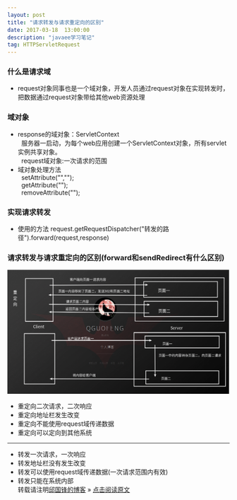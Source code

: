 ```yaml
---
layout: post
title: "请求转发与请求重定向的区别"
date: 2017-03-18  13:00:00
description: "javaee学习笔记"
tag: HTTPServletRequest 
---
```

### 什么是请求域
* request对象同事也是一个域对象，开发人员通过request对象在实现转发时，把数据通过request对象带给其他web资源处理

### 域对象
* response的域对象：ServletContext<br />
&nbsp;&nbsp;服务器一启动，为每个web应用创建一个ServletContext对象，所有servlet实例共享对象。<br />
&nbsp;&nbsp;request域对象:一次请求的范围<br />
* 域对象处理方法<br />
&nbsp;&nbsp;setAttribute("","");<br />
&nbsp;&nbsp;getAttribute("");<br />
&nbsp;&nbsp;removeAttribute("");<br />
### 实现请求转发
* 使用的方法  request.getRequestDispatcher("转发的路径").forward(request,response)<br />

### 请求转发与请求重定向的区别(forward和sendRedirect有什么区别)
![no](/assets/active_images/javaweb/servlet/HttpServletRequest/4.png)
* 重定向二次请求，二次响应<br />
* 重定向地址栏发生改变<br />
* 重定向不能使用request域传递数据<br />
* 重定向可以定向到其他系统<br />
* ****
* 转发一次请求，一次响应<br />
* 转发地址栏没有发生改变<br />
* 转发可以使用request域传递数据(一次请求范围内有效)<br />
* 转发只能在系统内部<br />
转载请注明[邱国锋的博客](http://qiuguofeng.com) » [点击阅读原文](http://qiuguofeng.com/2017/03/请求转发与请求重定向的区别/)
